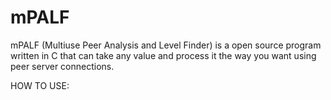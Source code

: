 # mPALF
mPALF (Multiuse Peer Analysis and Level Finder) is a open source program written in C that can take any value and process it the way you want using peer server connections.

HOW TO USE: 
